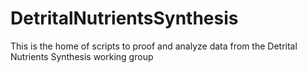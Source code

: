 # DetritalNutrientsSynthesis
This is the home of scripts to proof and analyze data from the Detrital Nutrients Synthesis working group
